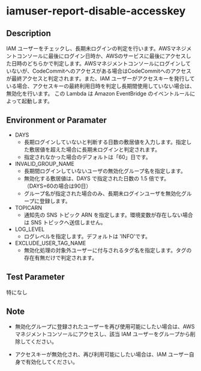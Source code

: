 # iamuser-report-disable-accesskey

## Description
IAM ユーザーをチェックし、長期未ログインの判定を行います。AWSマネジメントコンソールに最後にログイン日時か、AWSのサービスに最後にアクセスした日時のどちらかで判定します。AWSマネジメントコンソールにログインしていないが、CodeCommitへのアクセスがある場合はCodeCommitへのアクセスが最終アクセスと判定されます。また、IAM ユーザーがアクセスキーを発行している場合、アクセスキーの最終利用日時を判定し長期間使用していない場合は、無効化を行います。
この Lambda は Amazon EventBridge のイベントルールによって起動します。

## Environment or Paramater
- DAYS
    - 長期ログインしていないと判断する日数の敷居値を入力します。指定した敷居値を超えた場合に長期未ログインと判定されます。
    - 指定されなかった場合のデフォルトは「60」日です。
- INVALID_GROUP_NAME
    - 長期間ログインしていないユーザの無効化グループ名を指定します。
    - 無効化する敷居値は、DAYS で指定された日数の 1.5 倍です。（DAYS=60の場合は90日）
    - グループ名が指定された場合のみ、長期未ログインユーザを無効化グループに登録します。
- TOPICARN
    - 通知先の SNS トピック ARN を指定します。環境変数が存在しない場合は SNS トピックへ送信しません。
- LOG_LEVEL
    - ログレベルを指定します。デフォルトは 'INFO'です。
- EXCLUDE_USER_TAG_NAME
    - 無効化処理の対象外ユーザーに付与されるタグ名を指定します。タグの存在有無だけで判定されます。

## Test Parameter
特になし

## Note
- 無効化グループに登録されたユーザーを再び使用可能にしたい場合は、AWSマネジメントコンソールにアクセスし、該当 IAM ユーザーをグループから削除してください。

- アクセスキーが無効化され、再び利用可能にしたい場合は、IAM ユーザー自身で有効化してください。